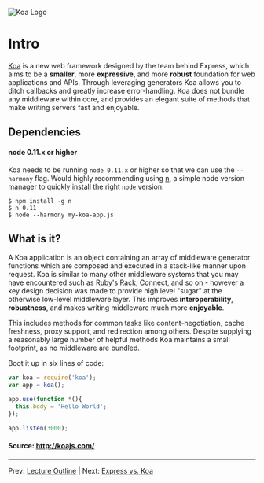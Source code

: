 ![Koa Logo](https://cloudup.com/c6Rd4cuYxpR+)
# Intro

[Koa](http://koajs.com/) is a new web framework designed by the team behind Express, which aims to be a **smaller**, more **expressive**, and more **robust** foundation for web applications and APIs. Through leveraging generators Koa allows you to ditch callbacks and greatly increase error-handling. Koa does not bundle any middleware within core, and provides an elegant suite of methods that make writing servers fast and enjoyable.

## Dependencies

#### node 0.11.x or higher

Koa needs to be running `node 0.11.x` or higher so that we can use the `--harmony` flag. Would highly recommending using [n](https://github.com/visionmedia/n), a simple node version manager to quickly install the right `node` version.

```
$ npm install -g n
$ n 0.11
$ node --harmony my-koa-app.js
```

## What is it?

A Koa application is an object containing an array of middleware generator functions which are composed and executed in a stack-like manner upon request. Koa is similar to many other middleware systems that you may have encountered such as Ruby's Rack, Connect, and so on - however a key design decision was made to provide high level "sugar" at the otherwise low-level middleware layer. This improves **interoperability**, **robustness**, and makes writing middleware much more **enjoyable**.

This includes methods for common tasks like content-negotiation, cache freshness, proxy support, and redirection among others. Despite supplying a reasonably large number of helpful methods Koa maintains a small footprint, as no middleware are bundled.

Boot it up in six lines of code:

```js
var koa = require('koa');
var app = koa();

app.use(function *(){
  this.body = 'Hello World';
});

app.listen(3000);
```

#### Source: http://koajs.com/
________________________________

Prev: [Lecture Outline](../README.md) | Next: [Express vs. Koa](./express-vs-koa.md)
